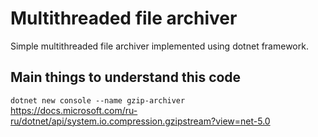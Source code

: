 # Multithreaded file archiver
Simple multithreaded file archiver implemented using dotnet framework.

## Main things to understand this code
`dotnet new console --name gzip-archiver`  
https://docs.microsoft.com/ru-ru/dotnet/api/system.io.compression.gzipstream?view=net-5.0
